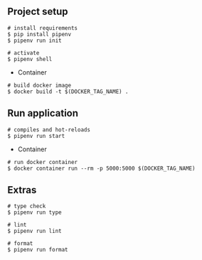 ## Project setup
```
# install requirements
$ pip install pipenv
$ pipenv run init

# activate
$ pipenv shell
```

- Container
```
# build docker image
$ docker build -t $(DOCKER_TAG_NAME) .
```

## Run application
```
# compiles and hot-reloads
$ pipenv run start
```

- Container
```
# run docker container
$ docker container run --rm -p 5000:5000 $(DOCKER_TAG_NAME)
```

## Extras
```
# type check
$ pipenv run type

# lint
$ pipenv run lint

# format
$ pipenv run format
```